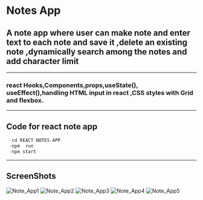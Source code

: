 # Notes App

## A note app where user can make note and enter text to each note and save it ,delete an existing note ,dynamically search among the notes and add character limit

---
### react Hooks,Components,props,useState(), useEffect(),handling HTML input in react ,CSS styles with Grid and flexbox.
---

## Code for react note app
```python
 -cd REACT-NOTES-APP
 -npm  run
 -npm start
```
---
## ScreenShots

![Note_App1](https://user-images.githubusercontent.com/109291177/213931462-3aa98c21-55b0-431b-a022-bf0159d20541.png)
![Note_App2](https://user-images.githubusercontent.com/109291177/213931463-524589e0-298d-4d85-94a8-cefa11b8e8bc.png)
![Note_App3](https://user-images.githubusercontent.com/109291177/213931466-7244771e-350d-4cbb-b88f-54e5c7cc7a3b.png)
![Note_App4](https://user-images.githubusercontent.com/109291177/213931468-b51198e2-0d7f-4d77-9a4a-26d77cb0f2da.png)
![Note_App5](https://user-images.githubusercontent.com/109291177/213931471-13ebd91f-4310-4a19-a694-299f089d0aec.png)
